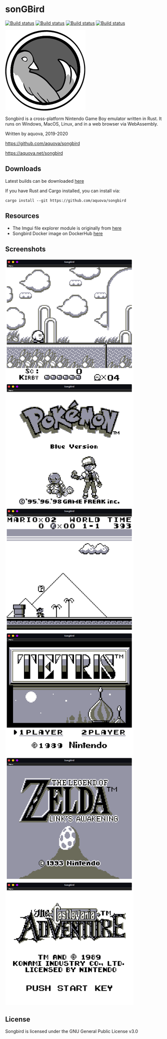sonGBird
========

[![Build status](https://api.cirrus-ci.com/github/aquova/songbird.svg?task=win)](https://cirrus-ci.com/github/aquova/songbird/master)
[![Build status](https://api.cirrus-ci.com/github/aquova/songbird.svg?task=osx)](https://cirrus-ci.com/github/aquova/songbird/master)
[![Build status](https://api.cirrus-ci.com/github/aquova/songbird.svg?task=linux)](https://cirrus-ci.com/github/aquova/songbird/master)
[![Build status](https://api.cirrus-ci.com/github/aquova/songbird.svg?task=wasm)](https://cirrus-ci.com/github/aquova/songbird/master)

<img src="assets/logos/songbird_logo_mono.png" width=256 height=256>

Songbird is a cross-platform Nintendo Game Boy emulator written in Rust. It runs on Windows, MacOS, Linux, and in a web browser via WebAssembly.

Written by aquova, 2019-2020

https://github.com/aquova/songbird

https://aquova.net/songbird

## Downloads

Latest builds can be downloaded [here](https://cirrus-ci.com/github/aquova/songbird/master)

If you have Rust and Cargo installed, you can install via:

```
cargo install --git https://github.com/aquova/songbird
```

## Resources

- The Imgui file explorer module is originally from [here](https://github.com/aflak-vis/aflak)
- Songbird Docker image on DockerHub [here](https://hub.docker.com/r/aquova/songbird)

## Screenshots

![Kirby's Dream Land](assets/screenshots/kirby.png)![Pokemon Blue](assets/screenshots/pokeblue.png)![Super Mario Land](assets/screenshots/mario.png)![Tetris](assets/screenshots/Tetris.png)![Zelda: Link's Awakening](assets/screenshots/zelda.png)![Castlevania Adventure](assets/screenshots/castlevania.png)

## License

Songbird is licensed under the GNU General Public License v3.0
